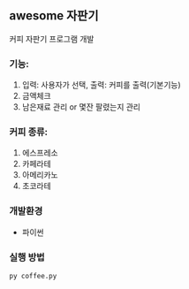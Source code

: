 ## awesome 자판기

커피 자판기 프로그램 개발
 
### 기능:

1. 입력: 사용자가 선택, 출력: 커피를 출력(기본기능)
2. 금액체크
3. 남은재료 관리 or 몇잔 팔렸는지 관리

### 커피 종류: 

1. 에스프레소
2. 카페라테
3. 아메리카노
4. 초코라테

### 개발환경

- 파이썬

### 실행 방법
```
py coffee.py
```
